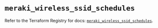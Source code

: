 # `meraki_wireless_ssid_schedules`

Refer to the Terraform Registry for docs: [`meraki_wireless_ssid_schedules`](https://registry.terraform.io/providers/ciscodevnet/meraki/1.7.1/docs/resources/wireless_ssid_schedules).
